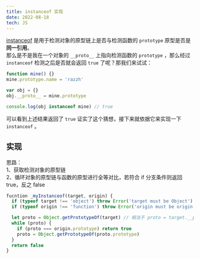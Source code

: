 ```yaml
---
title: instanceof 实现
date: 2022-08-18
tech: JS
---
```




[instanceof](https://developer.mozilla.org/zh-CN/docs/Web/JavaScript/Reference/Operators/instanceof) 是用于检测对象的原型链上是否与检测函数的 `prototype` 原型是否是**同一引用**。  
 那么是不是我在一个对象的 `__proto__` 上指向检测函数的 `prototype` ，那么经过 `instanceof` 检测之后是否就会返回 `true` 了呢？那我们来试试：

```js
function mine() {}
mine.prototype.name = 'razzh'

var obj = {}
obj.__proto__ = mine.prototype

console.log(obj instanceof mine) // true
```

可以看到上述结果返回了 `true` 证实了这个猜想，接下来就依据它来实现一下 `instanceof` 。

## 实现

思路：  
1、获取检测对象的原型链  
2、循环对象的原型链与函数的原型进行全等对比，若符合 if 分支条件则返回 true，反之 false

```js
fucntion _myInstanceof(target, origin) {
  if (typeof target !== 'object') throw Error('target must be Object')
  if (typeof origin !== 'function') throw Error('origin must be origin')

  let proto = Object.getPrototypeOf(target) // 相当于 proto = target.__proto__
  while (proto) {
    if (proto === origin.prototype) return true
    proto = Object.getPrototypeOf(proto.prototype)
  }
  return false
}
```